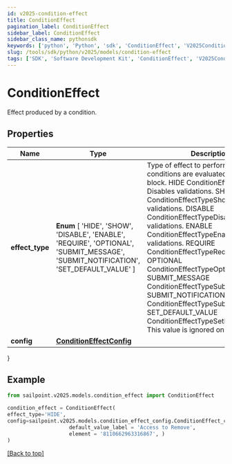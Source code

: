 ```yaml
---
id: v2025-condition-effect
title: ConditionEffect
pagination_label: ConditionEffect
sidebar_label: ConditionEffect
sidebar_class_name: pythonsdk
keywords: ['python', 'Python', 'sdk', 'ConditionEffect', 'V2025ConditionEffect'] 
slug: /tools/sdk/python/v2025/models/condition-effect
tags: ['SDK', 'Software Development Kit', 'ConditionEffect', 'V2025ConditionEffect']
---
```


# ConditionEffect

Effect produced by a condition.

## Properties

Name | Type | Description | Notes
------------ | ------------- | ------------- | -------------
**effect_type** |  **Enum** [  'HIDE',    'SHOW',    'DISABLE',    'ENABLE',    'REQUIRE',    'OPTIONAL',    'SUBMIT_MESSAGE',    'SUBMIT_NOTIFICATION',    'SET_DEFAULT_VALUE' ] | Type of effect to perform when the conditions are evaluated for this logic block. HIDE ConditionEffectTypeHide  Disables validations. SHOW ConditionEffectTypeShow  Enables validations. DISABLE ConditionEffectTypeDisable  Disables validations. ENABLE ConditionEffectTypeEnable  Enables validations. REQUIRE ConditionEffectTypeRequire OPTIONAL ConditionEffectTypeOptional SUBMIT_MESSAGE ConditionEffectTypeSubmitMessage SUBMIT_NOTIFICATION ConditionEffectTypeSubmitNotification SET_DEFAULT_VALUE ConditionEffectTypeSetDefaultValue  This value is ignored on purpose. | [optional] 
**config** | [**ConditionEffectConfig**](condition-effect-config) |  | [optional] 
}

## Example

```python
from sailpoint.v2025.models.condition_effect import ConditionEffect

condition_effect = ConditionEffect(
effect_type='HIDE',
config=sailpoint.v2025.models.condition_effect_config.ConditionEffect_config(
                    default_value_label = 'Access to Remove', 
                    element = '8110662963316867', )
)

```
[[Back to top]](#) 

